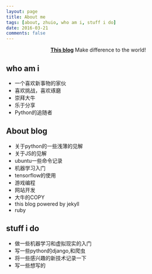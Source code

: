 ```yaml
---
layout: page
title: About me
tags: [about, zhuio, who am i, stuff i do]
date: 2016-03-21
comments: false
---
```


<center><a href="https://zhuio.github.io"><b>This blog</b></a> Make difference to the world!</center>

## who am i
* 一个喜欢新事物的家伙
* 喜欢挑战，喜欢琢磨
* 崇拜大牛
* 乐于分享
* Python的追随者

## About blog
* 关于python的一些浅薄的见解
* 关于JS的见解
* ubuntu一些命令记录
* 机器学习入门
* tensorflow的使用
* 游戏编程
* 网站开发
* 大牛的COPY
* this blog powered by jekyll
* ruby

## stuff i do

* 做一些机器学习和虚拟现实的入门
* 写一些python的django,和爬虫
* 将一些感兴趣的新技术记录一下
* 写一些想写的
